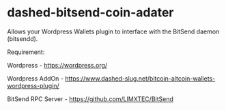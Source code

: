 # dashed-bitsend-coin-adater
Allows your Wordpress Wallets plugin to interface with the BitSend daemon (bitsendd).

Requirement:

Wordpress - https://wordpress.org/

Wordpress AddOn - https://www.dashed-slug.net/bitcoin-altcoin-wallets-wordpress-plugin/

BitSend RPC Server - https://github.com/LIMXTEC/BitSend

